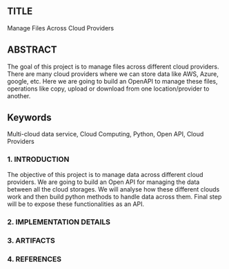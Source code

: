 ## TITLE

Manage Files Across Cloud Providers


## ABSTRACT

The goal of this project is to manage files across different cloud providers. There are many cloud providers where we can store data like AWS, Azure, google, etc. Here we are going to build an OpenAPI to manage these files, operations like copy, upload or download from one location/provider to another. 

## Keywords

Multi-cloud data service, Cloud Computing, Python, Open API, Cloud Providers

### 1. INTRODUCTION

The objective of this project is to manage data across different cloud providers. We are going to build an Open API for managing the data between all the cloud storages. We will analyse how these different clouds work and then build python methods to handle data across them. Final step will be to expose these functionalities as an API.

### 2. IMPLEMENTATION DETAILS

### 3. ARTIFACTS
### 4. REFERENCES
